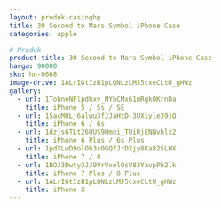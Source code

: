 ```yaml
---
layout: produk-casinghp
title: 30 Second to Mars Symbol iPhone Case
categories: apple

# Produk
product-title: 30 Second to Mars Symbol iPhone Case
harga: 90000
sku: hn-0668
image-drive: 1ALrIGtIzB1pLQNLzLMJ5cxeCLtU_gHWz
gallery:
  - url: 1TohneNFlpdhxv_NYbCMx61mRgkOKrnDa
    title: iPhone 5 / 5s / SE
  - url: 15acM0Lj6alwu3fJJaHtD-3UXiyle39jQ
    title: iPhone 6 / 6s
  - url: 1dzjs6TLt26UUS9Hmni_TUiRjENNvhlx2
    title: iPhone 6 Plus / 6s Plus
  - url: 1pdXLwD9olOh3s0GQfJrDXjy8Ka82SLHX
    title: iPhone 7 / 8
  - url: 1BOJ3Dwty3JJ9VrVxelOsV8JYavpPb2lk
    title: iPhone 7 Plus / 8 Plus
  - url: 1ALrIGtIzB1pLQNLzLMJ5cxeCLtU_gHWz
    title: iPhone X
---
```

